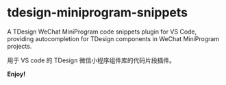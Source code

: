 # tdesign-miniprogram-snippets

A TDesign WeChat MiniProgram code snippets plugin for VS Code, providing autocompletion for TDesign components in WeChat MiniProgram projects.

用于 VS code 的 TDesign 微信小程序组件库的代码片段插件。

**Enjoy!**
